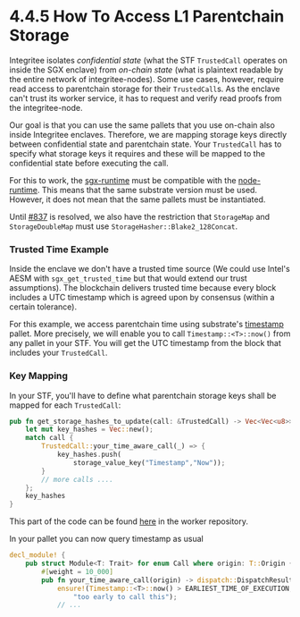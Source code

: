 # 4.4.5 How To Access L1 Parentchain Storage

Integritee isolates _confidential state_ (what the STF `TrustedCall` operates on inside the SGX enclave) from _on-chain state_ (what is plaintext readable by the entire network of integritee-nodes). Some use cases, however, require read access to parentchain storage for their `TrustedCall`s. As the enclave can't trust its worker service, it has to request and verify read proofs from the integritee-node.

Our goal is that you can use the same pallets that you use on-chain also inside Integritee enclaves. Therefore, we are mapping storage keys directly between confidential state and parentchain state. Your `TrustedCall` has to specify what storage keys it requires and these will be mapped to the confidential state before executing the call.

For this to work, the [sgx-runtime](https://github.com/integritee-network/sgx-runtime/tree/master/runtime) must be compatible with the [node-runtime](https://github.com/integritee-network/integritee-node/tree/master/runtime). This means that the same substrate version must be used. However, it does not mean that the same pallets must be instantiated.

Until [#837](https://github.com/integritee-network/worker/issues/837) is resolved, we also have the restriction that `StorageMap` and `StorageDoubleMap` must use `StorageHasher::Blake2_128Concat`.



### **Trusted Time Example**

Inside the enclave we don't have a trusted time source (We could use Intel's AESM with `sgx_get_trusted_time` but that would extend our trust assumptions). The blockchain delivers trusted time because every block includes a UTC timestamp which is agreed upon by consensus (within a certain tolerance).

For this example, we access parentchain time using substrate's [timestamp](https://crates.parity.io/pallet\_timestamp/index.html) pallet. More precisely, we will enable you to call `Timestamp::<T>::now()` from any pallet in your STF. You will get the UTC timestamp from the block that includes your `TrustedCall`.



### **Key Mapping**

In your STF, you'll have to define what parentchain storage keys shall be mapped for each `TrustedCall`:

```rust
pub fn get_storage_hashes_to_update(call: &TrustedCall) -> Vec<Vec<u8>> {
    let mut key_hashes = Vec::new();
    match call {
        TrustedCall::your_time_aware_call(_) => {
            key_hashes.push(
                storage_value_key("Timestamp","Now"));
        }
        // more calls ....
    };
    key_hashes
}
```

This part of the code can be found [here](https://github.com/integritee-network/worker/blob/a9a5afdb2de093de0062d7cb7ad302b8501e24a0/app-libs/stf/src/stf\_sgx.rs#L300) in the worker repository.

In your pallet you can now query timestamp as usual

```rust
decl_module! {
    pub struct Module<T: Trait> for enum Call where origin: T::Origin {
        #[weight = 10_000]
        pub fn your_time_aware_call(origin) -> dispatch::DispatchResult {
            ensure!(Timestamp::<T>::now() > EARLIEST_TIME_OF_EXECUTION,
                "too early to call this");
            // ...
```

